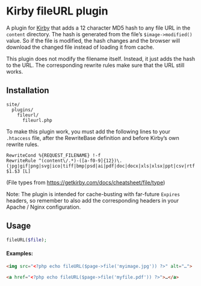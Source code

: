 # Kirby fileURL plugin

A plugin for [Kirby](https://github.com/getkirby/starterkit) that adds a 12 character MD5 hash to any file URL in the `content` directory. The hash is generated from the file’s `$image->modified()` value. So if the file is modified, the hash changes and the browser will download the changed file instead of loading it from cache.

This plugin does not modify the filename itself. Instead, it just adds the hash to the URL. The corresponding rewrite rules make sure that the URL still works.

## Installation
```
site/
  plugins/
    fileurl/
      fileurl.php
```

To make this plugin work, you must add the following lines to your `.htaccess` file, after the RewriteBase definition and before Kirby’s own rewrite rules.

```apacheConf
RewriteCond %{REQUEST_FILENAME} !-f
RewriteRule ^(content\/.*)-([a-f0-9]{12})\.(jpg|gif|png|svg|ico|tiff|bmp|psd|ai|pdf|doc|docx|xls|xlsx|ppt|csv|rtf|zip|tar|gz|gzip|tgz|js|css|html|xml|json|mov|avi|ogg|ogv|webm|flv|swf|mp4|mv4|mp3|m4a|wav|aiff|midi)$ $1.$3 [L]
```
(File types from https://getkirby.com/docs/cheatsheet/file/type)

Note: The plugin is intended for cache-busting with far-future `Expires` headers, so remember to also add the corresponding headers in your Apache / Nginx configuration.

## Usage
```php
fileURL($file);
```

#### Examples:
```html
<img src="<?php echo fileURL($page->file('myimage.jpg')) ?>" alt="…">

<a href="<?php echo fileURL($page->file('myfile.pdf')) ?>">…</a>
```
